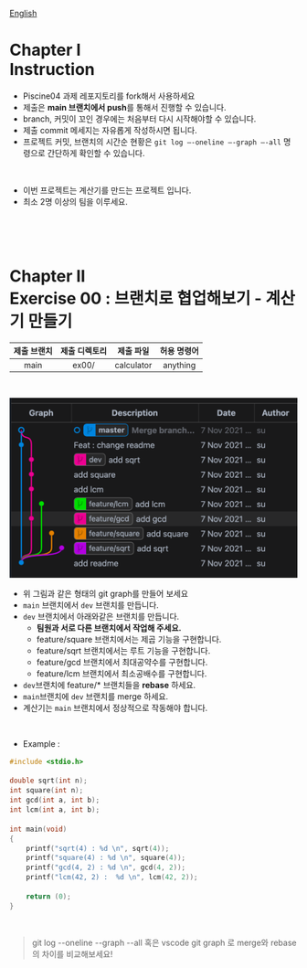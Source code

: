 [English](README.md)
# Chapter Ⅰ<br>Instruction

- Piscine04 과제 레포지토리를 fork해서 사용하세요
- 제출은 **main 브랜치에서 push**를 통해서 진행할 수 있습니다.
- branch, 커밋이 꼬인 경우에는 처음부터 다시 시작해야할 수 있습니다.
- 제출 commit 메세지는 자유롭게 작성하시면 됩니다.
- 프로젝트 커밋, 브랜치의 시간순 현황은 `git log —-oneline —-graph —-all` 명령으로 간단하게 확인할 수 있습니다.

<br>

- 이번 프로젝트는 계산기를 만드는 프로젝트 입니다.
- 최소 2명 이상의 팀을 이루세요.

<br>
<br>
<br>
    
# Chapter Ⅱ<br>Exercise 00 : 브랜치로 협업해보기 - 계산기 만들기

| 제출 브랜치 | 제출 디렉토리 | 제출 파일 | 허용 명령어 |
|:--:|:--:|:--:|:--:|
| main | ex00/ | calculator | anything |

<br>

![](../assets/p04example.png)

- 위 그림과 같은 형태의 git graph를 만들어 보세요
- `main` 브랜치에서 `dev` 브랜치를 만듭니다.
- `dev` 브랜치에서 아래와같은 브랜치를 만듭니다.
    - **팀원과 서로 다른 브랜치에서 작업해 주세요.**
    - feature/square 브랜치에서는 제곱 기능을 구현합니다.
    - feature/sqrt 브랜치에서는 루트 기능을 구현합니다.
    - feature/gcd 브랜치에서 최대공약수를 구현합니다.
    - feature/lcm 브랜치에서 최소공배수를 구현합니다.
- `dev`브랜치에 feature/* 브랜치들을 **rebase** 하세요.
- `main`브랜치에 `dev` 브랜치를 merge 하세요.
- 계산기는 `main` 브랜치에서 정상적으로 작동해야 합니다.

<br>

* Example :

```c
#include <stdio.h>

double sqrt(int n);
int square(int n);
int gcd(int a, int b);
int lcm(int a, int b);

int main(void)
{
    printf("sqrt(4) : %d \n", sqrt(4));
    printf("square(4) : %d \n", square(4));
	printf("gcd(4, 2) : %d \n", gcd(4, 2));
	printf("lcm(42, 2) :  %d \n", lcm(42, 2));

	return (0);
}
```

<br>

> git log --oneline --graph --all 혹은 vscode git graph 로 merge와 rebase의 차이를 비교해보세요!

<br>
<br>
<br>